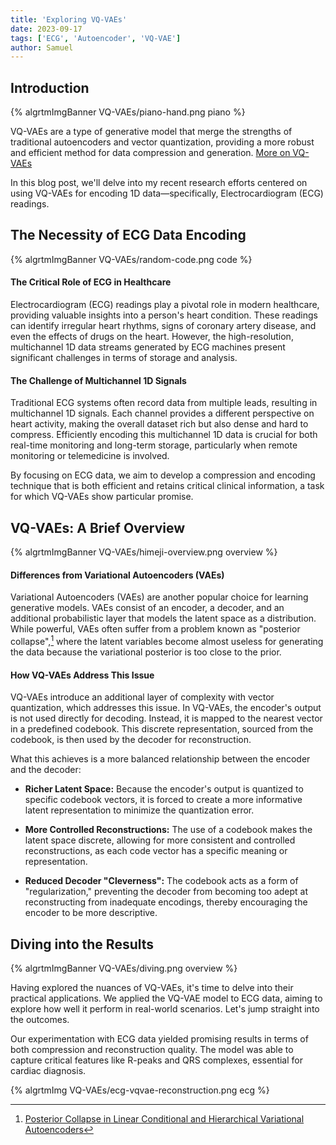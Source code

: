 ```yaml
---
title: 'Exploring VQ-VAEs'
date: 2023-09-17
tags: ['ECG', 'Autoencoder', 'VQ-VAE']
author: Samuel
---
```



## Introduction

{% algrtmImgBanner VQ-VAEs/piano-hand.png piano %}

VQ-VAEs are a type of generative model that merge the strengths of traditional autoencoders and vector quantization, providing a more robust and efficient method for data compression and generation. [More on VQ-VAEs](#vq-vaes-a-brief-overview)

In this blog post, we'll delve into my recent research efforts centered on using VQ-VAEs for encoding 1D data—specifically, Electrocardiogram (ECG) readings.

## The Necessity of ECG Data Encoding
{% algrtmImgBanner VQ-VAEs/random-code.png code %}
#### The Critical Role of ECG in Healthcare
Electrocardiogram (ECG) readings play a pivotal role in modern healthcare, providing valuable insights into a person's heart condition. These readings can identify irregular heart rhythms, signs of coronary artery disease, and even the effects of drugs on the heart. However, the high-resolution, multichannel 1D data streams generated by ECG machines present significant challenges in terms of storage and analysis.
#### The Challenge of Multichannel 1D Signals
Traditional ECG systems often record data from multiple leads, resulting in multichannel 1D signals. Each channel provides a different perspective on heart activity, making the overall dataset rich but also dense and hard to compress. Efficiently encoding this multichannel 1D data is crucial for both real-time monitoring and long-term storage, particularly when remote monitoring or telemedicine is involved.

By focusing on ECG data, we aim to develop a compression and encoding technique that is both efficient and retains critical clinical information, a task for which VQ-VAEs show particular promise.


## VQ-VAEs: A Brief Overview
{% algrtmImgBanner VQ-VAEs/himeji-overview.png overview %}

#### Differences from Variational Autoencoders (VAEs)
Variational Autoencoders (VAEs) are another popular choice for learning generative models. VAEs consist of an encoder, a decoder, and an additional probabilistic layer that models the latent space as a distribution. While powerful, VAEs often suffer from a problem known as "posterior collapse",[^posterior] where the latent variables become almost useless for generating the data because the variational posterior is too close to the prior.

#### How VQ-VAEs Address This Issue
VQ-VAEs introduce an additional layer of complexity with vector quantization, which addresses this issue. In VQ-VAEs, the encoder's output is not used directly for decoding. Instead, it is mapped to the nearest vector in a predefined codebook. This discrete representation, sourced from the codebook, is then used by the decoder for reconstruction.

What this achieves is a more balanced relationship between the encoder and the decoder:

- **Richer Latent Space:** Because the encoder's output is quantized to specific codebook vectors, it is forced to create a more informative latent representation to minimize the quantization error.

- **More Controlled Reconstructions:** The use of a codebook makes the latent space discrete, allowing for more consistent and controlled reconstructions, as each code vector has a specific meaning or representation.

- **Reduced Decoder "Cleverness":** The codebook acts as a form of "regularization," preventing the decoder from becoming too adept at reconstructing from inadequate encodings, thereby encouraging the encoder to be more descriptive.

## Diving into the Results
{% algrtmImgBanner VQ-VAEs/diving.png overview %}

Having explored the nuances of VQ-VAEs, it's time to delve into their practical applications. We applied the VQ-VAE model to ECG data, aiming to explore how well it perform in real-world scenarios. Let's jump straight into the outcomes.

Our experimentation with ECG data yielded promising results in terms of both compression and reconstruction quality. The model was able to capture critical features like R-peaks and QRS complexes, essential for cardiac diagnosis.

{% algrtmImg VQ-VAEs/ecg-vqvae-reconstruction.png ecg %}


[^posterior]: [Posterior Collapse in Linear Conditional and Hierarchical Variational Autoencoders](https://arxiv.org/abs/2306.05023)